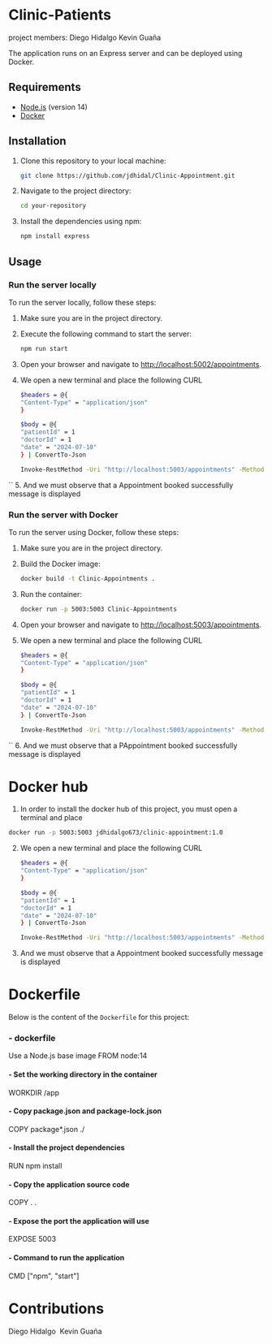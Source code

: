 # Clinic-Patients
project members: 
Diego Hidalgo 
Kevin Guaña

The application runs on an Express server and can be deployed using Docker.
## Requirements

- [Node.js](https://nodejs.org/) (version 14)
- [Docker](https://www.docker.com/get-started)

## Installation
1. Clone this repository to your local machine:

    ```sh
    git clone https://github.com/jdhidal/Clinic-Appointment.git
    ```

2. Navigate to the project directory:

    ```sh
    cd your-repository
    ```

3. Install the dependencies using npm:

    ```sh
    npm install express
    ```
## Usage

### Run the server locally

To run the server locally, follow these steps:

1. Make sure you are in the project directory.

2. Execute the following command to start the server:

    ```sh
    npm run start
    ```

3. Open your browser and navigate to [http://localhost:5002/appointments](http://localhost:5002/appointments).
4. We open a new terminal and place the following CURL
    ``` sh
    $headers = @{
    "Content-Type" = "application/json"
    }

    $body = @{
    "patientId" = 1
    "doctorId" = 1
    "date" = "2024-07-10"
    } | ConvertTo-Json

    Invoke-RestMethod -Uri "http://localhost:5003/appointments" -Method POST -Headers $headers -Body $body
 ``
 5. And we must observe that a Appointment booked successfully message is displayed

### Run the server with Docker

To run the server using Docker, follow these steps:

1. Make sure you are in the project directory.

2. Build the Docker image:

    ```sh
    docker build -t Clinic-Appointments .
    ```

3. Run the container:

    ```sh
    docker run -p 5003:5003 Clinic-Appointments
    ```

4. Open your browser and navigate to [http://localhost:5003/appointments](http://localhost:5003/appointments).
5. We open a new terminal and place the following CURL
    ``` sh
    $headers = @{
    "Content-Type" = "application/json"
    }

    $body = @{
    "patientId" = 1
    "doctorId" = 1
    "date" = "2024-07-10"
    } | ConvertTo-Json

    Invoke-RestMethod -Uri "http://localhost:5003/appointments" -Method POST -Headers $headers -Body $body
 ``
 6. And we must observe that a PAppointment booked successfully message is displayed
 
 # Docker hub
1. In order to install the docker hub of this project, you must open a terminal and place
```sh
docker run -p 5003:5003 jdhidalgo673/clinic-appointment:1.0
````
2. We open a new terminal and place the following CURL
    ``` sh
    $headers = @{
    "Content-Type" = "application/json"
    }

    $body = @{
    "patientId" = 1
    "doctorId" = 1
    "date" = "2024-07-10"
    } | ConvertTo-Json

    Invoke-RestMethod -Uri "http://localhost:5003/appointments" -Method POST -Headers $headers -Body $body
 
3. And we must observe that a Appointment booked successfully message is displayed

# Dockerfile

Below is the content of the `Dockerfile` for this project:

### - dockerfile
Use a Node.js base image
FROM node:14

#### - Set the working directory in the container
WORKDIR /app

#### - Copy package.json and package-lock.json
COPY package*.json ./

#### - Install the project dependencies
RUN npm install

#### - Copy the application source code
COPY . .

#### - Expose the port the application will use
EXPOSE 5003

#### - Command to run the application
CMD ["npm", "start"]

# Contributions
Diego Hidalgo 
Kevin Guaña
